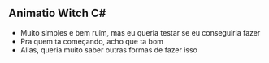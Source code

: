 ## Animatio Witch C#

- Muito simples e bem ruim, mas eu queria testar se eu conseguiria fazer
- Pra quem ta começando, acho que ta bom
- Alias, queria muito saber outras formas de fazer isso